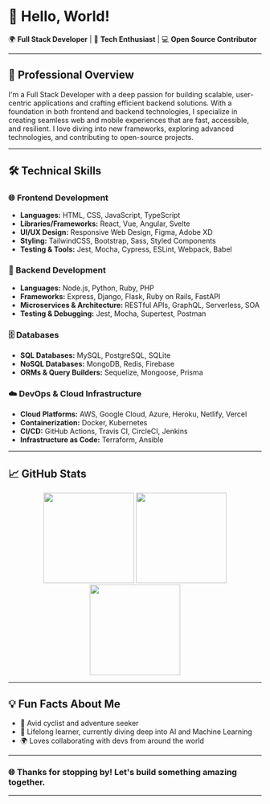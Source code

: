 # 👋 Hello, World!

🌍 **Full Stack Developer** | 🚀 **Tech Enthusiast** | 💻 **Open Source Contributor**

---

## 💼 Professional Overview

I'm a Full Stack Developer with a deep passion for building scalable, user-centric applications and crafting efficient backend solutions. 
With a foundation in both frontend and backend technologies, I specialize in creating seamless web and mobile experiences that are fast, accessible, and resilient. 
I love diving into new frameworks, exploring advanced technologies, and contributing to open-source projects.

---

## 🛠️ Technical Skills

### 🌐 Frontend Development
- **Languages:** HTML, CSS, JavaScript, TypeScript
- **Libraries/Frameworks:** React, Vue, Angular, Svelte
- **UI/UX Design:** Responsive Web Design, Figma, Adobe XD
- **Styling:** TailwindCSS, Bootstrap, Sass, Styled Components
- **Testing & Tools:** Jest, Mocha, Cypress, ESLint, Webpack, Babel

### 🔧 Backend Development
- **Languages:** Node.js, Python, Ruby, PHP
- **Frameworks:** Express, Django, Flask, Ruby on Rails, FastAPI
- **Microservices & Architecture:** RESTful APIs, GraphQL, Serverless, SOA
- **Testing & Debugging:** Jest, Mocha, Supertest, Postman

### 🗄️ Databases
- **SQL Databases:** MySQL, PostgreSQL, SQLite
- **NoSQL Databases:** MongoDB, Redis, Firebase
- **ORMs & Query Builders:** Sequelize, Mongoose, Prisma

### ☁️ DevOps & Cloud Infrastructure
- **Cloud Platforms:** AWS, Google Cloud, Azure, Heroku, Netlify, Vercel
- **Containerization:** Docker, Kubernetes
- **CI/CD:** GitHub Actions, Travis CI, CircleCI, Jenkins
- **Infrastructure as Code:** Terraform, Ansible

---

## 📈 GitHub Stats

<p align="center">
  <img src="https://github-readme-stats.vercel.app/api?username=dev-guardian0&show_icons=true&theme=radical" height="180em"/>
  <img src="https://github-readme-streak-stats.herokuapp.com/?user=dev-guardian0&theme=radical" height="180em"/>
  <img src="https://github-readme-stats.vercel.app/api/top-langs/?username=dev-guardian0&layout=compact&theme=radical" height="180em"/>
</p>

---

## 💡 Fun Facts About Me

- 🚴 Avid cyclist and adventure seeker
- 📖 Lifelong learner, currently diving deep into AI and Machine Learning
- 🌍 Loves collaborating with devs from around the world

---

### 🌐 Thanks for stopping by! Let's build something amazing together.

---

